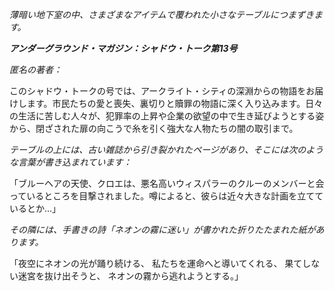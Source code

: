 _薄暗い地下室の中、さまざまなアイテムで覆われた小さなテーブルにつまずきます。_

**_アンダーグラウンド・マガジン：シャドウ・トーク第13号_**

_匿名の著者：_

このシャドウ・トークの号では、アークライト・シティの深淵からの物語をお届けします。市民たちの愛と喪失、裏切りと贖罪の物語に深く入り込みます。日々の生活に苦しむ人々が、犯罪率の上昇や企業の欲望の中で生き延びようとする姿から、閉ざされた扉の向こうで糸を引く強大な人物たちの闇の取引まで。

_*テーブルの上には、古い雑誌から引き裂かれたページがあり、そこには次のような言葉が書き込まれています：*_

「ブルーヘアの天使、クロエは、悪名高いウィスパラーのクルーのメンバーと会っているところを目撃されました。噂によると、彼らは近々大きな計画を立てているとか...」

_*その隣には、手書きの詩「ネオンの霧に迷い」が書かれた折りたたまれた紙があります。*_

「夜空にネオンの光が踊り続ける、
私たちを運命へと導いてくれる、
果てしない迷宮を抜け出そうと、
ネオンの霧から逃れようとする。」
